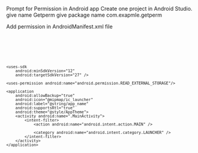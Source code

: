 Prompt for Permission in Android app
Create one project in Android Studio.
give name Getperm
give package name com.exapmle.getperm

Add permission in AndroidManifest.xml file
<code>
  <?xml version="1.0" encoding="utf-8"?>
<manifest xmlns:android="http://schemas.android.com/apk/res/android"
    package="com.example.getperm">

    <uses-sdk
        android:minSdkVersion="12"
        android:targetSdkVersion="27" />

    <uses-permission android:name="android.permission.READ_EXTERNAL_STORAGE"/>

    <application
        android:allowBackup="true"
        android:icon="@mipmap/ic_launcher"
        android:label="@string/app_name"
        android:supportsRtl="true"
        android:theme="@style/AppTheme">
        <activity android:name=".MainActivity">
            <intent-filter>
                <action android:name="android.intent.action.MAIN" />

                <category android:name="android.intent.category.LAUNCHER" />
            </intent-filter>
        </activity>
    </application>

</manifest>
<code>
